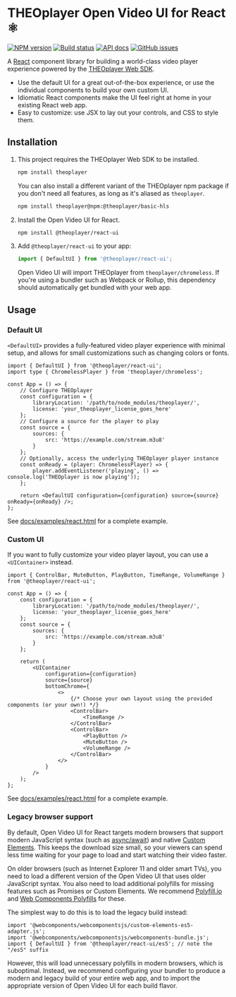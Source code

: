 # THEOplayer Open Video UI for React ⚛️

[![NPM version](https://img.shields.io/npm/v/%40theoplayer%2Freact-ui)](https://www.npmjs.com/package/@theoplayer/react-ui)
[![Build status](https://github.com/THEOplayer/web-ui/workflows/CI/badge.svg)](https://github.com/THEOplayer/web-ui/actions/workflows/ci.yml)
[![API docs](https://img.shields.io/badge/api%20docs-orange.svg)](https://theoplayer.github.io/web-ui/react-api/)
[![GitHub issues](https://img.shields.io/github/issues/THEOplayer/web-ui)](https://github.com/THEOplayer/web-ui/issues)

A [React](https://react.dev/) component library for building a world-class video player experience powered by
the [THEOplayer Web SDK](https://www.theoplayer.com/product/theoplayer).

-   Use the default UI for a great out-of-the-box experience, or use the individual components to build your own custom UI.
-   Idiomatic React components make the UI feel right at home in your existing React web app.
-   Easy to customize: use JSX to lay out your controls, and CSS to style them.

## Installation

1. This project requires the THEOplayer Web SDK to be installed.
    ```sh
    npm install theoplayer
    ```
    You can also install a different variant of the THEOplayer npm package if you don't need all features, as long as it's aliased as `theoplayer`.
    ```sh
    npm install theoplayer@npm:@theoplayer/basic-hls
    ```
2. Install the Open Video UI for React.
    ```sh
    npm install @theoplayer/react-ui
    ```
3. Add `@theoplayer/react-ui` to your app:
    ```jsx
    import { DefaultUI } from '@theoplayer/react-ui';
    ```
    Open Video UI will import THEOplayer from `theoplayer/chromeless`.
    If you're using a bundler such as Webpack or Rollup, this dependency should automatically get bundled with your web app.

## Usage

### Default UI

`<DefaultUI>` provides a fully-featured video player experience with minimal setup, and allows for small customizations such as changing colors or fonts.

```tsx
import { DefaultUI } from '@theoplayer/react-ui';
import type { ChromelessPlayer } from 'theoplayer/chromeless';

const App = () => {
    // Configure THEOplayer
    const configuration = {
        libraryLocation: '/path/to/node_modules/theoplayer/',
        license: 'your_theoplayer_license_goes_here'
    };
    // Configure a source for the player to play
    const source = {
        sources: {
            src: 'https://example.com/stream.m3u8'
        }
    };
    // Optionally, access the underlying THEOplayer player instance
    const onReady = (player: ChromelessPlayer) => {
        player.addEventListener('playing', () => console.log('THEOplayer is now playing'));
    };

    return <DefaultUI configuration={configuration} source={source} onReady={onReady} />;
};
```

See [docs/examples/react.html](https://github.com/THEOplayer/web-ui/blob/main/docs/examples/react.html) for a complete example.

### Custom UI

If you want to fully customize your video player layout, you can use a `<UIContainer>` instead.

```tsx
import { ControlBar, MuteButton, PlayButton, TimeRange, VolumeRange } from '@theoplayer/react-ui';

const App = () => {
    const configuration = {
        libraryLocation: '/path/to/node_modules/theoplayer/',
        license: 'your_theoplayer_license_goes_here'
    };
    const source = {
        sources: {
            src: 'https://example.com/stream.m3u8'
        }
    };

    return (
        <UIContainer
            configuration={configuration}
            source={source}
            bottomChrome={
                <>
                    {/* Choose your own layout using the provided components (or your own!) */}
                    <ControlBar>
                        <TimeRange />
                    </ControlBar>
                    <ControlBar>
                        <PlayButton />
                        <MuteButton />
                        <VolumeRange />
                    </ControlBar>
                </>
            }
        />
    );
};
```

See [docs/examples/react.html](https://github.com/THEOplayer/web-ui/blob/main/docs/examples/react.html) for a complete example.

### Legacy browser support

By default, Open Video UI for React targets modern browsers that support modern JavaScript syntax (such as [async/await](https://caniuse.com/async-functions)) and native [Custom Elements](https://caniuse.com/custom-elementsv1). This keeps the download size small, so your viewers can spend less time waiting for your page to load and start watching their video faster.

On older browsers (such as Internet Explorer 11 and older smart TVs), you need to load a different version of the Open Video UI that uses older JavaScript syntax. You also need to load additional polyfills for missing features such as Promises or Custom Elements. We recommend [Polyfill.io](https://polyfill.io/) and [Web Components Polyfills](https://github.com/webcomponents/polyfills) for these.

The simplest way to do this is to load the legacy build instead:

```tsx
import '@webcomponents/webcomponentsjs/custom-elements-es5-adapter.js';
import '@webcomponents/webcomponentsjs/webcomponents-bundle.js';
import { DefaultUI } from '@theoplayer/react-ui/es5'; // note the "/es5" suffix
```

However, this will load unnecessary polyfills in modern browsers, which is suboptimal. Instead, we recommend configuring your bundler to produce a modern and legacy build of your entire web app, and to import the appropriate version of Open Video UI for each build flavor.
